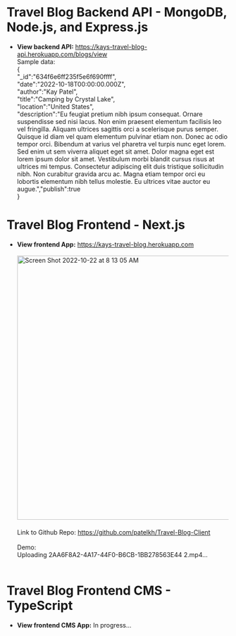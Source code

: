 # Travel Blog Backend API - MongoDB, Node.js, and Express.js

* **View backend API:** https://kays-travel-blog-api.herokuapp.com/blogs/view <br>
Sample data: <br>
{<br>
"_id":"634f6e6ff235f5e6f690ffff",<br>
"date":"2022-10-18T00:00:00.000Z",<br>
"author":"Kay Patel",<br>
"title":"Camping by Crystal Lake",<br>
"location":"United States",<br>
"description":"Eu feugiat pretium nibh ipsum consequat. Ornare suspendisse sed nisi lacus. Non enim praesent elementum facilisis leo vel fringilla. Aliquam ultrices sagittis orci a scelerisque purus semper. Quisque id diam vel quam elementum pulvinar etiam non. Donec ac odio tempor orci. Bibendum at varius vel pharetra vel turpis nunc eget lorem. Sed enim ut sem viverra aliquet eget sit amet. Dolor magna eget est lorem ipsum dolor sit amet. Vestibulum morbi blandit cursus risus at ultrices mi tempus. Consectetur adipiscing elit duis tristique sollicitudin nibh. Non curabitur gravida arcu ac. Magna etiam tempor orci eu lobortis elementum nibh tellus molestie. Eu ultrices vitae auctor eu augue.","publish":true<br>
}<br>

# Travel Blog Frontend - Next.js<br>
* **View frontend App:** https://kays-travel-blog.herokuapp.com<br><br>
<img width="600" alt="Screen Shot 2022-10-22 at 8 13 05 AM" src="https://user-images.githubusercontent.com/76967126/197347627-1ddb093c-5a00-4bd3-af70-3497c1ac444a.png"><br><br>
Link to Github Repo: https://github.com/patelkh/Travel-Blog-Client <br><br>
Demo: <br>
Uploading 2AA6F8A2-4A17-44F0-B6CB-1BB278563E44 2.mp4…<br><br>

# Travel Blog Frontend CMS - TypeScript<br>
* **View frontend CMS App:** In progress...<br>

